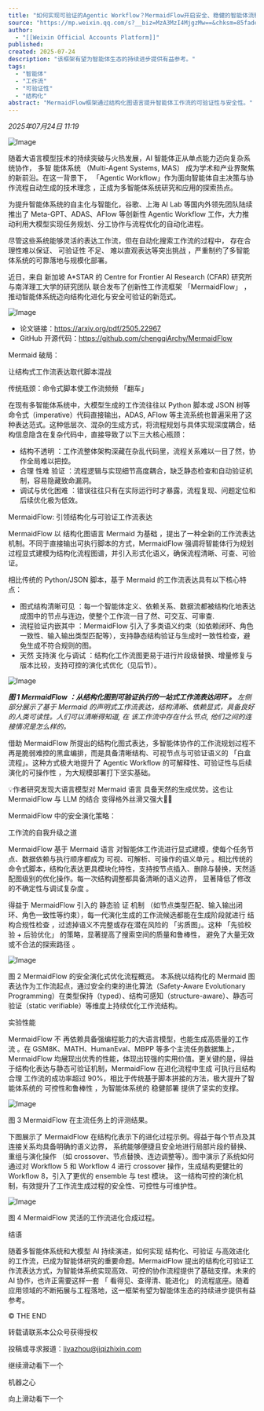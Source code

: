 ```yaml
---
title: "如何实现可验证的Agentic Workflow？MermaidFlow开启安全、稳健的智能体流程新范式"
source: "https://mp.weixin.qq.com/s?__biz=MzA3MzI4MjgzMw==&chksm=85fade766f44ffcba3dee4fd353ab690a6a94dc5adc4b35604538ad48c5f99dedbea415a5761&idx=3&mid=2650981455&sn=28cc5238e694382a91af774b6ab8f3ff#rd"
author:
  - "[[Weixin Official Accounts Platform]]"
published:
created: 2025-07-24
description: "该框架有望为智能体生态的持续进步提供有益参考。"
tags:
  - "智能体"
  - "工作流"
  - "可验证性"
  - "结构化"
abstract: "MermaidFlow框架通过结构化图语言提升智能体工作流的可验证性与安全性。"
---
```

*2025年07月24日 11:19*

![Image](https://mmbiz.qpic.cn/sz_mmbiz_jpg/KmXPKA19gWicP6MeablrpYBo6OBPd4uibfCCicic0DjrE6ibSJNwL42GJmO0uAZs1uqSic8ibuMQRmNDDHx5ZWP4sc5Pg/640?wx_fmt=webp&from=appmsg&randomid=xa29sf7o&tp=webp&wxfrom=5&wx_lazy=1)

  

随着大语言模型技术的持续突破与火热发展，AI 智能体正从单点能力迈向复杂系统协作， 多智 能体系统 （Multi-Agent Systems, MAS） 成为学术和产业界聚焦的新前沿。在这一背景下， 「Agentic Workflow」作为面向智能体自主决策与协作流程自动生成的技术理念 ，正成为多智能体系统研究和应用的探索热点。

  

为提升智能体系统的自主化与智能化，谷歌、上海 AI Lab 等国内外领先团队陆续推出了 Meta-GPT、ADAS、AFlow 等创新性 Agentic Workflow 工作，大力推动利用大模型实现任务规划、分工协作与流程优化的自动化进程。

  

尽管这些系统能够灵活的表达工作流，但在自动化搜索工作流的过程中， 存在合理性难以保证、 可验证性 不足、 难以直观表达等突出挑战 ，严重制约了多智能体系统的可靠落地与规模化部署。

  

近日，来自 新加坡 A\*STAR 的 Centre for Frontier AI Research (CFAR) 研究所与南洋理工大学的研究团队 联合发布了创新性工作流框架 「MermaidFlow」 ，推动智能体系统迈向结构化进化与安全可验证的新范式。

  

![Image](https://mmbiz.qpic.cn/sz_mmbiz_png/KmXPKA19gWicP6MeablrpYBo6OBPd4uibf58DnibLBG2YNCBPMmslIzPbPzvPzRNQE2GydOeIFdoCuaTttDxctvyQ/640?wx_fmt=png&from=appmsg&randomid=hl6fv0f6&tp=webp&wxfrom=5&wx_lazy=1)

  

- 论文链接：https://arxiv.org/pdf/2505.22967
- GitHub 开源代码：https://github.com/chengqiArchy/MermaidFlow

  

Mermaid 破局：

让结构式工作流表达取代脚本混战

  

传统瓶颈：命令式脚本使工作流频频 「翻车」

  

在现有多智能体系统中，大模型生成的工作流往往以 Python 脚本或 JSON 树等命令式（imperative）代码直接输出，ADAS, AFlow 等主流系统也普遍采用了这种表达范式。这种低层次、混杂的生成方式，将流程规划与具体实现深度耦合，结构信息隐含在复杂代码中，直接导致了以下三大核心瓶颈：

  

- 结构不透明 ：工作流整体架构深藏在杂乱代码里，流程关系难以一目了然，协作全局难以把控。
- 合理 性难 验证 ：流程逻辑与实现细节高度耦合，缺乏静态检查和自动验证机制，容易隐藏致命漏洞。
- 调试与优化困难 ：错误往往只有在实际运行时才暴露，流程复现、问题定位和后续优化极为低效。

  

MermaidFlow: 引领结构化与可验证工作流表达

  

MermaidFlow 以 结构化图语言 Mermaid 为基础 ，提出了一种全新的工作流表达机制。不同于直接输出可执行脚本的方式，MermaidFlow 强调将智能体行为规划过程显式建模为结构化流程图谱，并引入形式化语义，确保流程清晰、可查、可验证。

  

相比传统的 Python/JSON 脚本，基于 Mermaid 的工作流表达具有以下核心特点：

  

- 图式结构清晰可见 ：每一个智能体定义、依赖关系、数据流都被结构化地表达成图中的节点与连边，使整个工作流一目了然、可交互、可审查.
- 流程验证内嵌其中 ：MermaidFlow 引入了多类语义约束（如依赖闭环、角色一致性、输入输出类型匹配等），支持静态结构验证与生成时一致性检查，避免生成不符合规则的图。
- 天然 支持演 化与调试 ：结构化工作流图更易于进行片段级替换、增量修复与版本比较，支持可控的演化式优化（见后节）。

  

![Image](https://mp.weixin.qq.com/www.w3.org/2000/svg'%20xmlns:xlink='http://www.w3.org/1999/xlink'%3E%3Ctitle%3E%3C/title%3E%3Cg%20stroke='none'%20stroke-width='1'%20fill='none'%20fill-rule='evenodd'%20fill-opacity='0'%3E%3Cg%20transform='translate(-249.000000,%20-126.000000)'%20fill='%23FFFFFF'%3E%3Crect%20x='249'%20y='126'%20width='1'%20height='1'%3E%3C/rect%3E%3C/g%3E%3C/g%3E%3C/svg%3E)

***图 1 MermaidFlow ：从结构化图到可验证执行的一站式工作流表达闭环 。*** *左侧部分展示了基于 Mermaid 的声明式工作流表达，结构清晰、依赖显式，具备良好的人类可读性。人们可以清晰得知道, 在* *该工作流中存在什么节点, 他们之间的连接情况是怎么样的。*

  

借助 MermaidFlow 所提出的结构化图式表达，多智能体协作的工作流规划过程不再是脆弱难控的黑盒编排，而是具备清晰结构、可视节点与可验证语义的 「白盒流程」。这种方式极大地提升了 Agentic Workflow 的可解释性、可验证性与后续演化的可操作性 ，为大规模部署打下坚实基础。

  

💡作者研究发现大语言模型对 Mermaid 语言 具备天然的生成优势。这也让 MermaidFlow 与 LLM 的结合 变得格外丝滑又强大🧠✨

  

MermaidFlow 中的安全演化策略：

工作流的自我升级之道

  

MermaidFlow 基于 Mermaid 语言 对智能体工作流进行显式建模，使每个任务节点、数据依赖与执行顺序都成为 可视、可解析、可操作的语义单元 。相比传统的命令式脚本，结构化表达更具模块化特性，支持按节点插入、删除与替换，天然适配图级别的优化操作。每一次结构调整都具备清晰的语义边界， 显著降低了修改的不确定性与调试复杂度 。

  

得益于 MermaidFlow 引入的 静态验 证 机制 （如节点类型匹配、输入输出闭环、角色一致性等约束），每一代演化生成的工作流候选都能在生成阶段就进行 结构合规性检查 ，过滤掉语义不完整或存在潜在风险的 「劣质图」。这种 「先验校验 + 后验优化」 的策略，显著提高了搜索空间的质量和鲁棒性， 避免了大量无效或不合法的探索路径 。

  

![Image](https://mp.weixin.qq.com/www.w3.org/2000/svg'%20xmlns:xlink='http://www.w3.org/1999/xlink'%3E%3Ctitle%3E%3C/title%3E%3Cg%20stroke='none'%20stroke-width='1'%20fill='none'%20fill-rule='evenodd'%20fill-opacity='0'%3E%3Cg%20transform='translate(-249.000000,%20-126.000000)'%20fill='%23FFFFFF'%3E%3Crect%20x='249'%20y='126'%20width='1'%20height='1'%3E%3C/rect%3E%3C/g%3E%3C/g%3E%3C/svg%3E)

图 2 MermaidFlow 的安全演化式优化流程概览。 本系统以结构化的 Mermaid 图表达作为工作流起点，通过安全约束的进化算法（Safety-Aware Evolutionary Programming）在类型保持（typed）、结构可感知（structure-aware）、静态可验证（static verifiable）等维度上持续优化工作流结构。

  

实验性能

  

MermaidFlow 不 再依赖具备强编程能力的大语言模型，也能生成高质量的工作 流 。在 GSM8K、MATH、HumanEval、MBPP 等多个主流任务数据集上，MermaidFlow 均展现出优秀的性能，体现出较强的实用价值。更关键的是，得益于结构化表达与静态可验证机制，MermaidFlow 在进化流程中生成 可执行且结构合理 工作流的成功率超过 90%，相比于传统基于脚本拼接的方法，极大提升了智能体系统的 可控性和鲁棒性 ，为智能体系统的 稳健部署 提供了坚实的支撑。

  

![Image](https://mp.weixin.qq.com/www.w3.org/2000/svg'%20xmlns:xlink='http://www.w3.org/1999/xlink'%3E%3Ctitle%3E%3C/title%3E%3Cg%20stroke='none'%20stroke-width='1'%20fill='none'%20fill-rule='evenodd'%20fill-opacity='0'%3E%3Cg%20transform='translate(-249.000000,%20-126.000000)'%20fill='%23FFFFFF'%3E%3Crect%20x='249'%20y='126'%20width='1'%20height='1'%3E%3C/rect%3E%3C/g%3E%3C/g%3E%3C/svg%3E)

图 3 MermaidFlow 在主流任务上的评测结果。

  

下图展示了 MermaidFlow 在结构化表示下的进化过程示例。得益于每个节点及其连接关系均具备明确的语义边界， 系统能够便捷且安全地进行局部片段的替换、重组与演化操作 （如 crossover、节点替换、连边调整等）。图中演示了系统如何通过对 Workflow 5 和 Workflow 4 进行 crossover 操作，生成结构更健壮的 Workflow 8，引入了更优的 ensemble 与 test 模块。 这一结构可控的演化机制，有效提升了工作流生成过程的安全性、可控性与可维护性。

  

![Image](https://mp.weixin.qq.com/www.w3.org/2000/svg'%20xmlns:xlink='http://www.w3.org/1999/xlink'%3E%3Ctitle%3E%3C/title%3E%3Cg%20stroke='none'%20stroke-width='1'%20fill='none'%20fill-rule='evenodd'%20fill-opacity='0'%3E%3Cg%20transform='translate(-249.000000,%20-126.000000)'%20fill='%23FFFFFF'%3E%3Crect%20x='249'%20y='126'%20width='1'%20height='1'%3E%3C/rect%3E%3C/g%3E%3C/g%3E%3C/svg%3E)

图 4 MermaidFlow 灵活的工作流进化合成过程。

  

结语

  

随着多智能体系统和大模型 AI 持续演进，如何实现 结构化、可验证 与高效进化的工作流，已成为智能体研究的重要命题。MermaidFlow 提出的结构化可验证工作流表达方式，为智能体系统实现高效、可控的协作流程提供了基础支撑。未来的 AI 协作，也许正需要这样一套 「 看得见、查得清、能进化」 的流程底座。随着应用领域的不断拓展与工程落地，这一框架有望为智能体生态的持续进步提供有益参考。

  

© THE END

转载请联系本公众号获得授权

投稿或寻求报道：liyazhou@jiqizhixin.com

继续滑动看下一个

机器之心

向上滑动看下一个